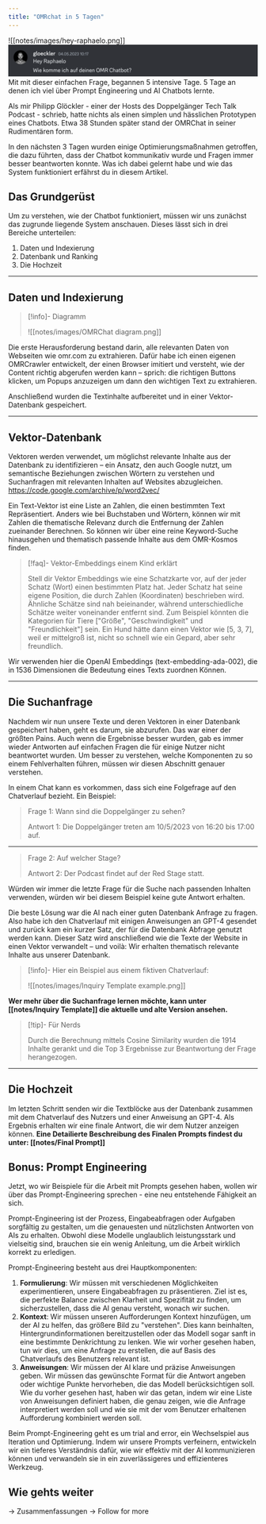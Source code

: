 ```yaml
---
title: "OMRchat in 5 Tagen"
---
```


![[notes/images/hey-raphaelo.png]]
![test](/notes/images/hey-raphaelo.png)
Mit mit dieser einfachen Frage, begannen 5 intensive Tage. 5 Tage an denen ich viel über Prompt Engineering und AI Chatbots lernte.

Als mir Philipp Glöckler - einer der Hosts des Doppelgänger Tech Talk Podcast - schrieb, hatte nichts als einen simplen und hässlichen Prototypen eines Chatbots.
Etwa 38 Stunden später stand der OMRChat in seiner Rudimentären form. 

 In den nächsten 3 Tagen wurden einige Optimierungsmaßnahmen getroffen, die dazu führten, dass der Chatbot kommunikativ wurde und Fragen immer besser beantworten konnte. Was ich dabei gelernt habe und wie das System funktioniert erfährst du in diesem Artikel.


## Das Grundgerüst
Um zu verstehen, wie der Chatbot funktioniert, müssen wir uns zunächst das zugrunde liegende System anschauen. Dieses lässt sich in drei Bereiche unterteilen:
1. Daten und Indexierung
2. Datenbank und Ranking
3. Die Hochzeit

---

## Daten und Indexierung
   >[!info]-  Diagramm
   >
   > ![[notes/images/OMRChat diagram.png]]

Die erste Herausforderung bestand darin, alle relevanten Daten von Webseiten wie omr.com zu extrahieren.
Dafür habe ich einen eigenen OMRCrawler entwickelt, der einen Browser imitiert und versteht, wie der Content richtig abgerufen werden kann – sprich: die richtigen Buttons klicken, um Popups anzuzeigen um dann den wichtigen Text zu extrahieren.

Anschließend wurden die Textinhalte aufbereitet und in einer Vektor-Datenbank gespeichert.

---

## Vektor-Datenbank
Vektoren werden verwendet, um möglichst relevante Inhalte aus der Datenbank zu identifizieren – ein Ansatz, den auch Google nutzt, um semantische Beziehungen zwischen Wörtern zu verstehen und Suchanfragen mit relevanten Inhalten auf Websites abzugleichen.
https://code.google.com/archive/p/word2vec/

Ein Text-Vektor ist eine Liste an Zahlen, die einen bestimmten Text Repräsentiert. Anders wie bei Buchstaben und Wörtern, können wir mit Zahlen die thematische Relevanz durch die Entfernung der Zahlen zueinander Berechnen. So können wir über eine reine Keyword-Suche hinausgehen und thematisch passende Inhalte aus dem OMR-Kosmos finden.

>[!faq]- Vektor-Embeddings einem Kind erklärt
>
> Stell dir Vektor Embeddings wie eine Schatzkarte vor, auf der jeder Schatz (Wort) einen bestimmten Platz hat. Jeder Schatz hat seine eigene Position, die durch Zahlen (Koordinaten) beschrieben wird. Ähnliche Schätze sind nah beieinander, während unterschiedliche Schätze weiter voneinander entfernt sind. Zum Beispiel könnten die Kategorien für Tiere ["Größe", "Geschwindigkeit" und "Freundlichkeit"] sein. Ein Hund hätte dann einen Vektor wie [5, 3, 7], weil er mittelgroß ist, nicht so schnell wie ein Gepard, aber sehr freundlich.

Wir verwenden hier die OpenAI Embeddings (text-embedding-ada-002), die in 1536 Dimensionen die Bedeutung eines Texts zuordnen Können.

---

##  Die Suchanfrage
Nachdem wir nun unsere Texte und deren Vektoren in einer Datenbank gespeichert haben, geht es darum, sie abzurufen.
Das war einer der größten Pains. Auch wenn die Ergebnisse besser wurden, gab es immer wieder Antworten auf einfachen Fragen die für einige Nutzer nicht beantwortet wurden. 
Um besser zu verstehen, welche Komponenten zu so einem Fehlverhalten führen, müssen wir diesen Abschnitt genauer verstehen.

In einem Chat kann es vorkommen, dass sich eine Folgefrage auf den Chatverlauf bezieht. Ein Beispiel:

> Frage 1: Wann sind die Doppelgänger zu sehen?
> 
>Antwort 1: Die Doppelgänger treten am 10/5/2023 von 16:20 bis 17:00 auf.
---
>Frage 2: Auf welcher Stage?
>
> Antwort 2: Der Podcast findet auf der Red Stage statt.

Würden wir immer die letzte Frage für die Suche nach passenden Inhalten verwenden, würden wir bei diesem Beispiel keine gute Antwort erhalten.

Die beste Lösung war die AI nach einer guten Datenbank Anfrage zu fragen. Also habe ich den Chatverlauf mit einigen Anweisungen an GPT-4 gesendet und zurück kam ein kurzer Satz, der für die Datenbank Abfrage genutzt werden kann.
Dieser Satz wird anschließend wie die Texte der Website in einen Vektor verwandelt – und voilà: Wir erhalten thematisch relevante Inhalte aus unserer Datenbank.

>[!info]- Hier ein Beispiel aus einem fiktiven Chatverlauf:
>
> ![[notes/images/Inquiry Template example.png]]

**Wer mehr über die Suchanfrage lernen möchte, kann unter [[notes/Inquiry Template]] die aktuelle und alte Version ansehen.**

>[!tip]- Für Nerds
>
>Durch die Berechnung mittels Cosine Similarity wurden die 1914 Inhalte gerankt und die Top 3 Ergebnisse zur Beantwortung der Frage herangezogen.

---


## Die Hochzeit
Im letzten Schritt senden wir die Textblöcke aus der Datenbank zusammen mit dem Chatverlauf des Nutzers und einer Anweisung an GPT-4. Als Ergebnis erhalten wir eine finale Antwort, die wir dem Nutzer anzeigen können.
**Eine Detailierte Beschreibung des Finalen Prompts findest du unter: [[notes/Final Prompt]]**

## Bonus: Prompt Engineering
Jetzt, wo wir Beispiele für die Arbeit mit Prompts gesehen haben, wollen wir über das Prompt-Engineering sprechen - eine neu entstehende Fähigkeit an sich.

Prompt-Engineering ist der Prozess, Eingabeabfragen oder Aufgaben sorgfältig zu gestalten, um die genauesten und nützlichsten Antworten von AIs zu erhalten. Obwohl diese Modelle unglaublich leistungsstark und vielseitig sind, brauchen sie ein wenig Anleitung, um die Arbeit wirklich korrekt zu erledigen.

Prompt-Engineering besteht aus drei Hauptkomponenten:

1.  **Formulierung**: Wir müssen mit verschiedenen Möglichkeiten experimentieren, unsere Eingabeabfragen zu präsentieren. Ziel ist es, die perfekte Balance zwischen Klarheit und Spezifität zu finden, um sicherzustellen, dass die AI genau versteht, wonach wir suchen.
2.  **Kontext**: Wir müssen unseren Aufforderungen Kontext hinzufügen, um der AI zu helfen, das größere Bild zu "verstehen". Dies kann beinhalten, Hintergrundinformationen bereitzustellen oder das Modell sogar sanft in eine bestimmte Denkrichtung zu lenken. Wie wir vorher gesehen haben, tun wir dies, um eine Anfrage zu erstellen, die auf Basis des Chatverlaufs des Benutzers relevant ist.
3.  **Anweisungen**: Wir müssen der AI klare und präzise Anweisungen geben. Wir müssen das gewünschte Format für die Antwort angeben oder wichtige Punkte hervorheben, die das Modell berücksichtigen soll. Wie du vorher gesehen hast, haben wir das getan, indem wir eine Liste von Anweisungen definiert haben, die genau zeigen, wie die Anfrage interpretiert werden soll und wie sie mit der vom Benutzer erhaltenen Aufforderung kombiniert werden soll.

Beim Prompt-Engineering geht es um trial and error, ein Wechselspiel aus Iteration und Optimierung. Indem wir unsere Prompts verfeinern, entwickeln wir ein tieferes Verständnis dafür, wie wir effektiv mit der AI kommunizieren können und verwandeln sie in ein zuverlässigeres und effizienteres Werkzeug.

## Wie gehts weiter
-> Zusammenfassungen
-> Follow for more